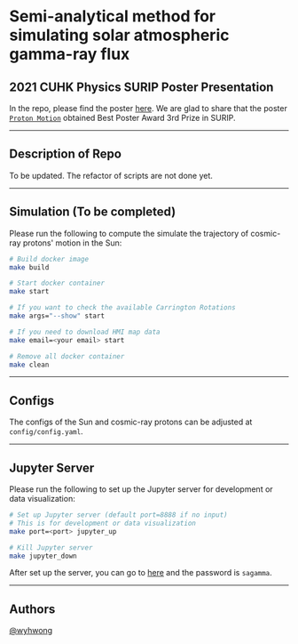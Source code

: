 # Semi-analytical method for simulating solar atmospheric gamma-ray flux

## 2021 CUHK Physics SURIP Poster Presentation

In the repo, please find the poster [here](https://github.com/wyhwong/SA-SAGamma/tree/main/presentation). We are glad to share that the poster [`Proton Motion`](https://github.com/wyhwong/SA-SAGamma/blob/main/presentation/Proton%20Motion%20in%20the%20Sun%20with%20PFSS%20Model.pdf) obtained Best Poster Award 3rd Prize in SURIP.

---

## Description of Repo
To be updated. The refactor of scripts are not done yet.

---

## Simulation (To be completed)
Please run the following to compute the simulate the trajectory of cosmic-ray protons' motion in the Sun:
```bash
# Build docker image
make build

# Start docker container
make start

# If you want to check the available Carrington Rotations
make args="--show" start

# If you need to download HMI map data
make email=<your email> start

# Remove all docker container
make clean
```

---

## Configs
The configs of the Sun and cosmic-ray protons can be adjusted at `config/config.yaml`.

---

## Jupyter Server
Please run the following to set up the Jupyter server for development or data visualization:
```bash
# Set up Jupyter server (default port=8888 if no input)
# This is for development or data visualization
make port=<port> jupyter_up

# Kill Jupyter server
make jupyter_down
```
After set up the server, you can go to [here](https://localhost:8888) and the password is `sagamma`.

---

## Authors
[@wyhwong](https://github.com/wyhwong)

